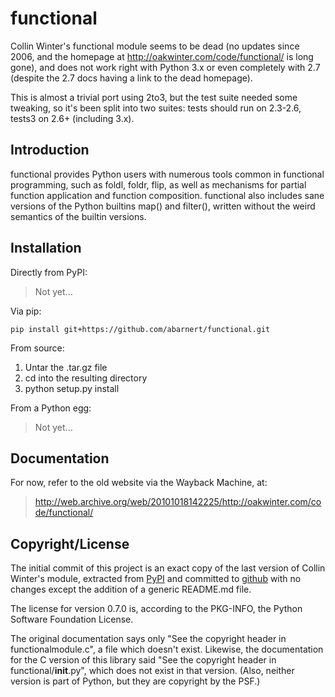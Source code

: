 functional
==========
Collin Winter's functional module seems to be dead (no updates since
2006, and the homepage at http://oakwinter.com/code/functional/ is
long gone), and does not work right with Python 3.x or even completely
with 2.7 (despite the 2.7 docs having a link to the dead homepage).

This is almost a trivial port using 2to3, but the test suite needed
some tweaking, so it's been split into two suites: tests should run
on 2.3-2.6, tests3 on 2.6+ (including 3.x).

Introduction
------------
functional provides Python users with numerous tools common in
functional programming, such as foldl, foldr, flip, as well as
mechanisms for partial function application and function composition.
functional also includes sane versions of the Python builtins map()
and filter(), written without the weird semantics of the builtin
versions.

Installation
------------
Directly from PyPI:     
> Not yet...

Via pip:

    pip install git+https://github.com/abarnert/functional.git

From source:
  1. Untar the .tar.gz file
  2. cd into the resulting directory
  3. python setup.py install

From a Python egg:
> Not yet...

Documentation
-------------
For now, refer to the old website via the Wayback Machine, at:

> http://web.archive.org/web/20101018142225/http://oakwinter.com/code/functional/

Copyright/License
-----------------
The initial commit of this project is an exact copy of the last
version of Collin Winter's module, extracted from
[PyPI](http://pypi.python.org/packages/source/f/functional/functional-Py-0.7.0.tar.gz#md5=8fbdc43b8ba5200e95c2b028f3d5569e)
and committed to
[github](https://github.com/abarnert/functional/commit/97dc01ff9d07bccde2f18445dcb7d1592e92dcae)
with no changes except the addition of a generic README.md file.

The license for version 0.7.0 is, according to the PKG-INFO, the
Python Software Foundation License.

The original documentation says only "See the copyright header in
functionalmodule.c", a file which doesn't exist. Likewise, the
documentation for the C version of this library said "See the
copyright header in functional/__init__.py", which does not exist in
that version. (Also, neither version is part of Python, but they
are copyright by the PSF.)